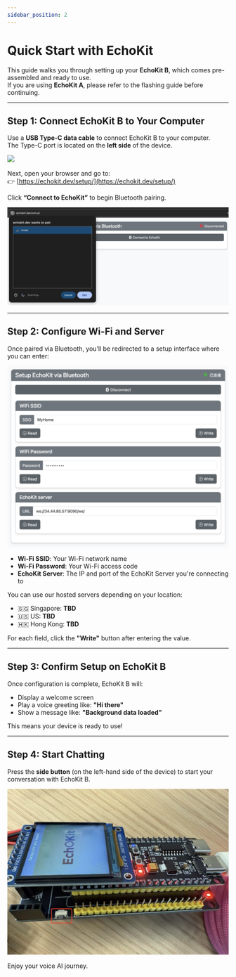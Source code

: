 ```yaml
---
sidebar_position: 2
---
```


# Quick Start with EchoKit

This guide walks you through setting up your **EchoKit B**, which comes pre-assembled and ready to use.  
If you are using **EchoKit A**, please refer to the flashing guide before continuing.

---

## Step 1: Connect EchoKit B to Your Computer

Use a **USB Type-C data cable** to connect EchoKit B to your computer.  
The Type-C port is located on the **left side** of the device.

![](echokit-quick-start-01.jpg)

Next, open your browser and go to:  
👉 [https://echokit.dev/setup/](https://echokit.dev/setup/)

Click **“Connect to EchoKit”** to begin Bluetooth pairing.

![](echokit-quick-start-02.png)

---

## Step 2: Configure Wi-Fi and Server

Once paired via Bluetooth, you’ll be redirected to a setup interface where you can enter:

![](echokit-quick-start-03.png)

- **Wi-Fi SSID**: Your Wi-Fi network name  
- **Wi-Fi Password**: Your Wi-Fi access code  
- **EchoKit Server**: The IP and port of the EchoKit Server you're connecting to

You can use our hosted servers depending on your location:

- 🇸🇬 Singapore: **TBD**  
- 🇺🇸 US: **TBD**  
- 🇭🇰 Hong Kong: **TBD**

For each field, click the **"Write"** button after entering the value.

---

## Step 3: Confirm Setup on EchoKit B

Once configuration is complete, EchoKit B will:

- Display a welcome screen  
- Play a voice greeting like: **"Hi there"**  
- Show a message like: **"Background data loaded"**

This means your device is ready to use!

---

## Step 4: Start Chatting

Press the **side button** (on the left-hand side of the device) to start your conversation with EchoKit B.

![](echokit-quick-start-04.jpg)

Enjoy your voice AI journey.
